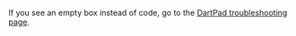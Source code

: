 If you see an empty box instead of code, go to the
[DartPad troubleshooting page](/tools/dartpad/troubleshoot).
